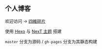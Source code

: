 ## 个人博客

欢迎访问 -> [四維碎片](https://be9s.github.io/)

使用 [Hexo](https://hexo.io/) 与 [NexT 主题](https://theme-next.js.org/) 搭建

`master` 分支为源码 / `gh-pages` 分支为其静态构建
